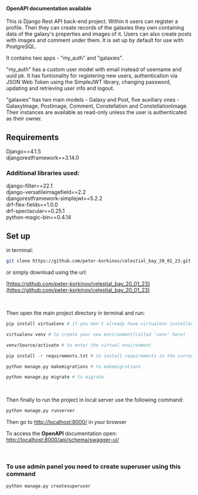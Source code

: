 #### OpenAPI documentation available

This is Django Rest API back-end project. Within it users can register a profile. Then they can create records of the galaxies they own containing data of the galaxy's properties and images of it. Users can also create posts with images and comment under them. It is set up by default for use with PostgreSQL.

It contains two apps - "my_auth" and "galaxies".

"my_auth" has a custom user model with email instead of username and uuid pk. It has funtionality for registering new users, authentication via JSON Web Token using the SimpleJWT library, changing password, updating and retrieving user info and logout.

"galaxies" has two main models - Galaxy and Post, five auxiliary ones - GalaxyImage, PostImage, Comment, Constellation and ConstellationImage. Their instances are available as read-only unless the user is authenticated as their owner.

## Requirements

Django==4.1.5\
djangorestframework==3.14.0

### Additional libraries used:

django-filter==22.1\
django-versatileimagefield==2.2\
djangorestframework-simplejwt==5.2.2\
drf-flex-fields==1.0.0\
drf-spectacular==0.25.1\
python-magic-bin==0.4.14

## Set up
in terminal:

```bash
git clone https://github.com/peter-korkinov/celestial_bay_20_01_23.git
```

or simply download using the url:

[https://github.com/peter-korkinov/celestial_bay_20_01_23](https://github.com/peter-korkinov/celestial_bay_20_01_23)

&nbsp;

Then open the main project directory in terminal and run:

```bash
pip install virtualenv # if you don't already have virtualenv installed
```
```bash
virtualenv venv # to create your new environment(called 'venv' here)
```
```bash
venv/Source/activate # to enter the virtual environment
```
```bash
pip install -r requirements.txt # to install requirements in the current environment
```

```bash 
python manage.py makemigrations # to makemigrations
```
```bash
python manage.py migrate # to migrate
```
&nbsp;


Then finally to run the project in local server use the following command:
```bash
python manage.py runserver
```


Then go to [http://localhost:8000/](http://localhost:8000/) in your browser

To access the **OpenAPI** documentation open:
[http://localhost:8000/api/schema/swagger-ui/](http://localhost:8000/api/schema/swagger-ui/)

&nbsp;



### To use admin panel you need to create superuser using this command

``` bash
python manage.py createsuperuser
```
